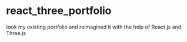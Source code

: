 # react_three_portfolio
took my existing portfolio and reimagined it with the help of React.js and Three.js
